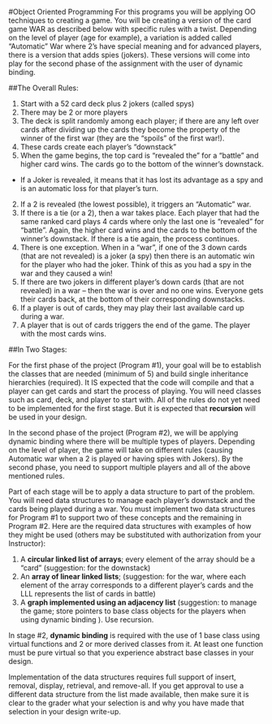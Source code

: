 #Object Oriented Programming
For this programs you will be applying OO techniques to creating a game. You will be creating a version of the card game WAR as described below with specific rules with a twist. Depending on the level of player (age for example), a variation is added called “Automatic” War where 2’s have special meaning and for advanced players, there is a version that adds spies (jokers). These versions will come into play for the second phase of the assignment with the user of dynamic binding. 

##The Overall Rules:
1. Start with a 52 card deck plus 2 jokers (called spys)2. There may be 2 or more players2. The deck is split randomly among each player; if there are any left over cards after dividing up the cards they become the property of the winner of the first war (they are the “spoils” of the first war!). 
3. These cards create each player’s “downstack”
4. When the game begins, the top card is “revealed the” for a “battle” and higher card wins. The cards go to the bottom of the winner’s downstack.  * If a Joker is revealed, it means that it has lost its advantage as a spy and is an automatic loss for that player’s turn.
  2. If a 2 is revealed (the lowest possible), it triggers an “Automatic” war.
  3. If there is a tie (or a 2), then a war takes place. Each player that had the same ranked card plays 4 cards where only the last one is “revealed” for “battle”. Again, the higher card wins and the cards to the bottom of the winner’s downstack. If there is a tie again, the process continues.
  4. There is one exception. When in a “war”, if one of the 3 down cards (that are not revealed) is a joker (a spy) then there is an automatic win for the player who had the joker. Think of this as you had a spy in the war and they caused a win!
  5. If there are two jokers in different player’s down cards (that are not revealed) in a war – then the war is over and no one wins. Everyone gets their cards back, at the bottom of their corresponding downstacks.5. If a player is out of cards, they may play their last available card up during a war.6. A player that is out of cards triggers the end of the game. The player with the most cards wins.
##In Two Stages:
For the first phase of the project (Program #1), your goal will be to establish the classes that are needed (minimum of 5) and build single inheritance hierarchies (required). It IS expected that the code will compile and that a player can get cards and start the process of playing. You will need classes such as card, deck, and player to start with. All of the rules do not yet need to be implemented for the first stage. But it is expected that **recursion** will be used in your design.
In the second phase of the project (Program #2), we will be applying dynamic binding where there will be multiple types of players. Depending on the level of player, the game will take on different rules (causing Automatic war when a 2 is played or having spies with Jokers). By the second phase, you need to support multiple players and all of the above mentioned rules.Part of each stage will be to apply a data structure to part of the problem. You will need data structures to manage each player’s downstack and the cards being played during a war. You must implement two data structures for Program #1 to support two of these concepts and the remaining in Program #2. Here are the required data structures with examples of how they might be used (others may be substituted with authorization from your Instructor):

1. A **circular linked list of arrays**; every element of the array should be a “card” (suggestion: for the downstack)2. An **array of linear linked lists**; (suggestion: for the war, where each element of the array corresponds to a different player’s cards and the LLL represents the list of cards in battle)3. A **graph implemented using an adjacency list** (suggestion: to manage the game; store pointers to base class objects for the players when using dynamic binding ). Use recursion.
In stage #2, **dynamic binding** is required with the use of 1 base class using virtual functions and 2 or more derived classes from it. At least one function must be pure virtual so that you experience abstract base classes in your design.
Implementation of the data structures requires full support of insert, removal, display, retrieval, and remove-all. If you get approval to use a different data structure from the list made available, then make sure it is clear to the grader what your selection is and why you have made that selection in your design write-up.
